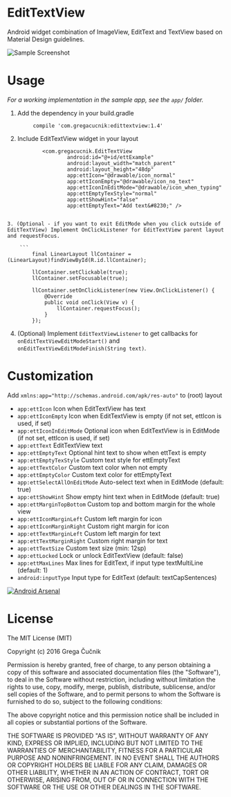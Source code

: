 # EditTextView
Android widget combination of ImageView, EditText and TextView based on Material Design guidelines.

![Sample Screenshot](https://raw.githubusercontent.com/gregacucnik/EditTextView/master/edittextview.gif)

# Usage
*For a working implementation in the sample app, see the `app/` folder.*

1. Add the dependency in your build.gradle

            compile 'com.gregacucnik:edittextview:1.4'
            
2. Include EditTextView widget in your layout
    
    ```
            <com.gregacucnik.EditTextView
                    android:id="@+id/ettExample"
                    android:layout_width="match_parent"
                    android:layout_height="48dp"
                    app:ettIcon="@drawable/icon_normal"
                    app:ettIconEmpty="@drawable/icon_no_text"
                    app:ettIconInEditMode="@drawable/icon_when_typing"
                    app:ettEmptyTexStyle="normal"
                    app:ettShowHint="false"
                    app:ettEmptyText="Add text&#8230;" />
```

3. (Optional - if you want to exit EditMode when you click outside of EditTextView) Implement OnClickListener for EditTextView parent layout and requestFocus.

    ```
        final LinearLayout llContainer = (LinearLayout)findViewById(R.id.llContainer);
        
        llContainer.setClickable(true);
        llContainer.setFocusable(true);

        llContainer.setOnClickListener(new View.OnClickListener() {
            @Override
            public void onClick(View v) {
                llContainer.requestFocus();
            }
        });
```

4. (Optional) Implement `EditTextViewListener` to get callbacks for `onEditTextViewEditModeStart()` and `onEditTextViewEditModeFinish(String text)`.


# Customization
Add `xmlns:app="http://schemas.android.com/apk/res-auto"` to (root) layout

 * `app:ettIcon` Icon when EditTextView has text
 * `app:ettIconEmpty` Icon when EditTextView is empty (if not set, ettIcon is used, if set)
 * `app:ettIconInEditMode` Optional icon when EditTextView is in EditMode (if not set, ettIcon is used, if set)
 * `app:ettText` EditTextView text
 * `app:ettEmptyText` Optional hint text to show when ettText is empty
 * `app:ettEmptyTexStyle` Custom text style for ettEmptyText
 * `app:ettTextColor` Custom text color when not empty
 * `app:ettEmptyColor` Custom text color for ettEmptyText
 * `app:ettSelectAllOnEditMode` Auto-select text when in EditMode (default: true)
 * `app:ettShowHint` Show empty hint text when in EditMode (default: true)
 * `app:ettMarginTopBottom` Custom top and bottom margin for the whole view
 * `app:ettIconMarginLeft` Custom left margin for icon
 * `app:ettIconMarginRight` Custom right margin for icon
 * `app:ettTextMarginLeft` Custom left margin for text
 * `app:ettTextMarginRight` Custom right margin for text
 * `app:ettTextSize` Custom text size (min: 12sp)
 * `app:ettLocked` Lock or unlock EditTextView (default: false)
 * `app:ettMaxLines` Max lines for EditText, if input type textMultiLine (default: 1)
 * `android:inputType` Input type for EditText (default: textCapSentences)


[![Android Arsenal](https://img.shields.io/badge/Android%20Arsenal-EditTextView-brightgreen.svg?style=flat)](http://android-arsenal.com/details/1/2889)

License
=======
The MIT License (MIT)

Copyright (c) 2016 Grega Čučnik

Permission is hereby granted, free of charge, to any person obtaining a copy
of this software and associated documentation files (the "Software"), to deal
in the Software without restriction, including without limitation the rights
to use, copy, modify, merge, publish, distribute, sublicense, and/or sell
copies of the Software, and to permit persons to whom the Software is
furnished to do so, subject to the following conditions:

The above copyright notice and this permission notice shall be included in all
copies or substantial portions of the Software.

THE SOFTWARE IS PROVIDED "AS IS", WITHOUT WARRANTY OF ANY KIND, EXPRESS OR
IMPLIED, INCLUDING BUT NOT LIMITED TO THE WARRANTIES OF MERCHANTABILITY,
FITNESS FOR A PARTICULAR PURPOSE AND NONINFRINGEMENT. IN NO EVENT SHALL THE
AUTHORS OR COPYRIGHT HOLDERS BE LIABLE FOR ANY CLAIM, DAMAGES OR OTHER
LIABILITY, WHETHER IN AN ACTION OF CONTRACT, TORT OR OTHERWISE, ARISING FROM,
OUT OF OR IN CONNECTION WITH THE SOFTWARE OR THE USE OR OTHER DEALINGS IN THE
SOFTWARE.
